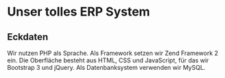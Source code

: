 # Unser tolles ERP System

## Eckdaten

Wir nutzen PHP als Sprache. Als Framework setzen wir Zend Framework 2 ein.
Die Oberfläche besteht aus HTML, CSS und JavaScript, für das wir Bootstrap 3
und jQuery. Als Datenbanksystem verwenden wir MySQL.
